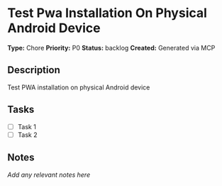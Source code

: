 # Test Pwa Installation On Physical Android Device

**Type:** Chore
**Priority:** P0
**Status:** backlog
**Created:** Generated via MCP

## Description
Test PWA installation on physical Android device

## Tasks
- [ ] Task 1
- [ ] Task 2

## Notes
*Add any relevant notes here*
